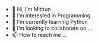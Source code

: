 - 👋 Hi, I’m Mithun
- 👀 I’m interested in Programming
- 🌱 I’m currently learning Python 
- 💞️ I’m looking to collaborate on ...
- 📫 How to reach me ...

<!---
Mithun055/Mithun055 is a ✨ special ✨ repository because its `README.md` (this file) appears on your GitHub profile.
You can click the Preview link to take a look at your changes.
--->
